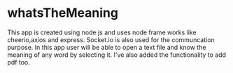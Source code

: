# whatsTheMeaning
This app is created using node js and uses node frame works like cheerio,axios and express. Socket.io is also used for the communcation purpose. In this app user will be able to open a text file and know the meaning of any word by selecting it. I've also added the functionality to add pdf too.
